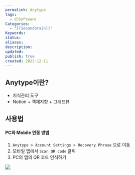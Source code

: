 ```yaml
---
permalink: Anytype
tags:
  - 📦Software
Categories:
  - "[[Secondbrain]]"
Keywords: 
status: 
aliases: 
description: 
updated: 
publish: true
created: 2023-12-11
---
```



## Anytype이란?
- 지식관리 도구
- Notion + 객체지향 + 그래프뷰

## 사용법
#### PC와 Mobile 연동 방법
1. `Anytype > Account Settings > Recovery Phrase` 으로 이동
2. 모바일 앱에서 `Scan QR code` 클릭
3. PC의 앱의 QR 코드 인식하기

![](https://i.imgur.com/VMOSViP.jpg)
